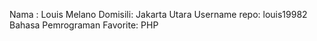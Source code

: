 Nama    : Louis Melano
Domisili: Jakarta Utara
Username repo: louis19982  
Bahasa Pemrograman Favorite: PHP
